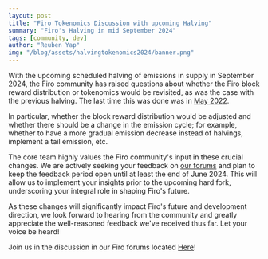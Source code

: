 ```yaml
---
layout: post
title: "Firo Tokenomics Discussion with upcoming Halving"
summary: "Firo's Halving in mid September 2024"
tags: [community, dev]
author: "Reuben Yap"
img: "/blog/assets/halvingtokenomics2024/banner.png"
---
```

With the upcoming scheduled halving of emissions in supply in September 2024, the Firo community has raised questions about whether the Firo block reward distribution or tokenomics would be revisited, as was the case with the previous halving. The last time this was done was in [May 2022](https://forum.firo.org/t/tokenomics-and-funding-division-of-block-reward-discussion-and-community-matching-fund/2061).

In particular, whether the block reward distribution would be adjusted and whether there should be a change in the emission cycle; for example, whether to have a more gradual emission decrease instead of halvings, implement a tail emission, etc.

The core team highly values the Firo community's input in these crucial changes. We are actively seeking your feedback on [our forums](https://forum.firo.org/t/firo-tokenomics-discussion-with-upcoming-halving/3162) and plan to keep the feedback period open until at least the end of June 2024. This will allow us to implement your insights prior to the upcoming hard fork, underscoring your integral role in shaping Firo's future.

As these changes will significantly impact Firo's future and development direction, we look forward to hearing from the community and greatly appreciate the well-reasoned feedback we've received thus far. Let your voice be heard!

Join us in the discussion in our Firo forums located [Here](https://forum.firo.org/t/firo-tokenomics-discussion-with-upcoming-halving/3162)!
